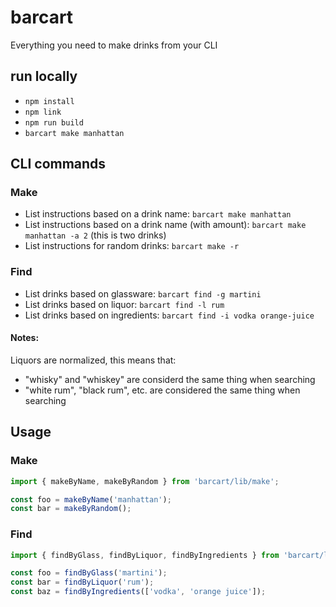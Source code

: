 # barcart

Everything you need to make drinks from your CLI

## run locally
* `npm install`
* `npm link`
* `npm run build`
* `barcart make manhattan`

## CLI commands

### Make
* List instructions based on a drink name: `barcart make manhattan`
* List instructions based on a drink name (with amount): `barcart make manhattan -a 2` (this is two drinks)
* List instructions for random drinks: `barcart make -r`

### Find
* List drinks based on glassware: `barcart find -g martini`
* List drinks based on liquor: `barcart find -l rum`
* List drinks based on ingredients: `barcart find -i vodka orange-juice`

#### Notes:
Liquors are normalized, this means that:

* "whisky" and "whiskey" are considerd the same thing when searching
* "white rum", "black rum", etc. are considered the same thing when searching

## Usage

### Make
```js
import { makeByName, makeByRandom } from 'barcart/lib/make';

const foo = makeByName('manhattan');
const bar = makeByRandom();
```

### Find
```js
import { findByGlass, findByLiquor, findByIngredients } from 'barcart/lib/find';

const foo = findByGlass('martini');
const bar = findByLiquor('rum');
const baz = findByIngredients(['vodka', 'orange juice']);
```